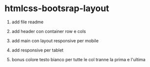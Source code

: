 htmlcss-bootsrap-layout
===

1. add file readme

2. add header con container row e cols

3. add main con layout responsive per mobile 

4. add responsive per tablet

5. bonus colore testo bianco per tutte le col tranne la prima e l'ultima

